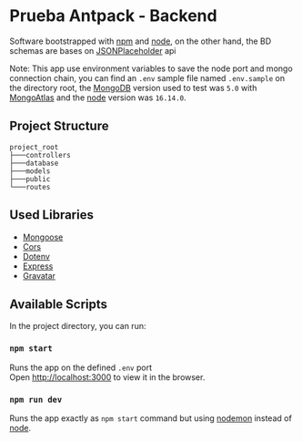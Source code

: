 # Prueba Antpack - Backend

Software bootstrapped with [npm](https://www.npmjs.com/) and [node](https://nodejs.org/en/), on the other hand, the BD schemas are bases on [JSONPlaceholder](https://jsonplaceholder.typicode.com/) api

Note: This app use environment variables to save the node port and mongo connection chain, you can find an `.env` sample file named `.env.sample` on the directory root, the [MongoDB](https://www.mongodb.com/) version used to test was `5.0` with [MongoAtlas](https://www.mongodb.com/atlas) and the [node](https://nodejs.org/en/) version was `16.14.0`.

## Project Structure

```
project_root
├───controllers
├───database
├───models
├───public
└───routes
```

## Used Libraries

- [Mongoose](https://github.com/Automattic/mongoose)
- [Cors](https://github.com/expressjs/cors)
- [Dotenv](https://github.com/motdotla/dotenv)
- [Express](https://github.com/expressjs/express)
- [Gravatar](https://github.com/emerleite/node-gravatar)

## Available Scripts

In the project directory, you can run:

### `npm start`

Runs the app on the defined `.env` port\
Open [http://localhost:3000](http://localhost:3000) to view it in the browser.

### `npm run dev`

Runs the app exactly as `npm start` command but using [nodemon](https://nodemon.io/) instead of [node](https://nodejs.org/en/).
